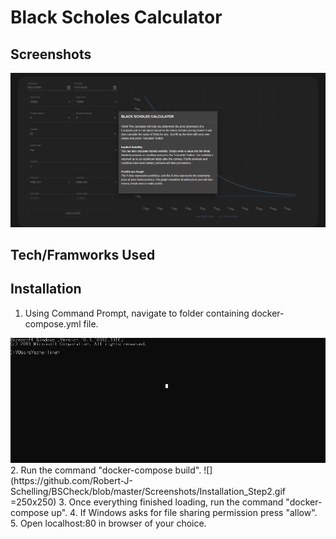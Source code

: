 # Black Scholes Calculator
## Screenshots
![](https://github.com/Robert-J-Schelling/BSCheck/blob/master/Screenshots/BSCalc_sample.gif)
## Tech/Framworks Used
## Installation
1. Using Command Prompt, navigate to folder containing docker-compose.yml file.
<img src="https://github.com/Robert-J-Schelling/BSCheck/blob/master/Screenshots/Installation_Step1.gif" data-canonical-src="https://gyazo.com/eb5c5741b6a9a16c692170a41a49c858.png" width="600" height="200" />
2. Run the command "docker-compose build".
![](https://github.com/Robert-J-Schelling/BSCheck/blob/master/Screenshots/Installation_Step2.gif =250x250)
3. Once everything finished loading, run the command "docker-compose up".
4. If Windows asks for file sharing permission press "allow".
5. Open localhost:80 in browser of your choice.
